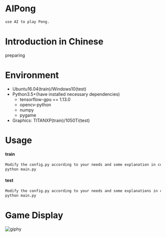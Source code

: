 # AIPong
```sh
use AI to play Pong.
```

# Introduction in Chinese
preparing

# Environment
- Ubuntu16.04(train)/Windows10(test)
- Python3.5+(have installed necessary dependencies)
	- tensorflow-gpu == 1.13.0
	- opencv-python
	- numpy
	- pygame
- Graphics: TITANXP(train)/1050Ti(test)

# Usage
#### train
```sh
Modify the config.py according to your needs and some explanation in config.py(mode should be "train"), then run:
python main.py
```
#### test
```sh
Modify the config.py according to your needs and some explanations in config.py(mode should be "test"), then run:
python main.py
```

# Game Display
![giphy](demonstration/running.gif)